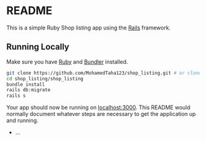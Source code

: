# README


This is a simple Ruby Shop listing app using the [Rails](http://rubyonrails.org) framework.

## Running Locally

Make sure you have [Ruby](https://www.ruby-lang.org) and [Bundler](http://bundler.io) installed.

```sh
git clone https://github.com/MohamedTaha123/shop_listing.git # or clone your own fork
cd shop_listing/shop_listing
bundle install
rails db:migrate
rails s
```

Your app should now be running on [localhost:3000](http://localhost:3000/).
This README would normally document whatever steps are necessary to get the
application up and running.


* ...
